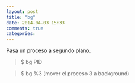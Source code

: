 ```yaml
---
layout: post
title: "bg"
date: 2014-04-03 15:33
comments: true
categories: 
---
```

Pasa un proceso a segundo plano.

>$ bg PID

>$ bg %3 (mover el proceso 3 a background)

